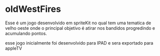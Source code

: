 # oldWestFires
Esse é um jogo desenvolvido em spriteKit no qual tem uma tematica de velho oeste onde o principal objetivo é atirar nos bandidos progredindo e acumulando pontos.

esse jogo inicialmente foi desenvolvido para IPAD e sera exportado para appleTV
